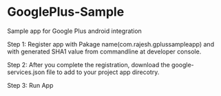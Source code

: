 # GooglePlus-Sample
Sample app for Google Plus android integration

Step 1: Register app with Pakage name(com.rajesh.gplussampleapp) and with generated SHA1 value from commandline at developer console.

Step 2: After you complete the registration, download the google-services.json file to add to your project app direcotry.

Step 3: Run App
